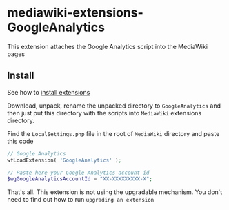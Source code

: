 # mediawiki-extensions-GoogleAnalytics

This extension attaches the Google Analytics script into the MediaWiki pages

## Install
See how to [install extensions](https://www.mediawiki.org/wiki/Manual:Extensions#Installing_an_extension)

Download, unpack, rename the unpacked directory to `GoogleAnalytics` and then just put this directory with the scripts into `MediaWiki` extensions directory.

Find the `LocalSettings.php` file in the root of `MediaWiki` directory and paste this code
```php
// Google Analytics
wfLoadExtension( 'GoogleAnalytics' );

// Paste here your Google Analytics account id
$wgGoogleAnalyticsAccountId = "XX-XXXXXXXXX-X";
```
That's all. This extension is not using the upgradable mechanism. You don't need to find out how to run `upgrading an extension`
